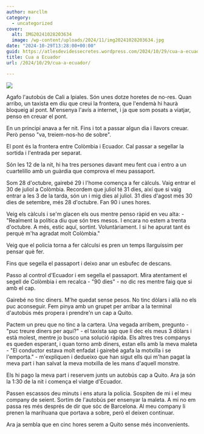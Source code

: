 ```yaml
---
author: marcllm
category:
  - uncategorized
cover:
  alt: IMG20241028203634
  image: /wp-content/uploads/2024/11/img20241028203634.jpg
date: "2024-10-29T13:28:00+00:00"
guid: https://atlesdevidessecretes.wordpress.com/2024/10/29/cua-a-ecuador/
title: Cua a Ecuador
url: /2024/10/29/cua-a-ecuador/

---
```

[![](https://blogger.googleusercontent.com/img/a/AVvXsEhO4Zg0j5i9oBVNSUEybMMMuJ4D2ChL9K9yN85at5HW0mqViJOh6IYBcL6aggLFcbbUHqHsH3ye8LopPoFumth2_WRtp18t42OPJCOs6XW6VerGfbDvasnhes9ju3EzqH_a5KR4fR42bOrXG6knnOPe7K9Ar1vkL8yxuViQtCR4v3V_5ICqnY6N6y-k4HDP)](https://blogger.googleusercontent.com/img/a/AVvXsEhO4Zg0j5i9oBVNSUEybMMMuJ4D2ChL9K9yN85at5HW0mqViJOh6IYBcL6aggLFcbbUHqHsH3ye8LopPoFumth2_WRtp18t42OPJCOs6XW6VerGfbDvasnhes9ju3EzqH_a5KR4fR42bOrXG6knnOPe7K9Ar1vkL8yxuViQtCR4v3V_5ICqnY6N6y-k4HDP)



Agafo l'autobús de Cali a Ipiales. Són unes dotze horetes de no-res. Quan arribo, un taxista em diu que creui la frontera, que l'endemà hi haurà bloqueig al pont. M'ensenya l'avís a internet, i ja que som posats a viatjar, penso en creuar el pont.



En un principi anava a fer nit. Fins i tot a passar algun dia i llavors creuar. Però penso "va, treiem-nos-ho de sobre".



El pont és la frontera entre Colòmbia i Ecuador. Cal passar a segellar la sortida i l'entrada per separat.



Són les 12 de la nit, hi ha tres persones davant meu fent cua i entro a un cuartelillo amb un guàrdia que comprova el meu passaport.



Som 28 d'octubre, gairebé 29 i l'home comença a fer càlculs. Vaig entrar el 30 de juliol a Colòmbia. Recordem que juliol té 31 dies, així que si vaig entrar a les 3 de la tarda, són un i mig dies al juliol. 31 dies d'agost més 30 dies de setembre, més 28 d'octubre. Fan 90 i unes hores.



Veig els càlculs i se'm glacen els ous mentre penso ràpid en veu alta: - "Realment la política diu que són tres mesos. I encara no estem a trenta d'octubre. A més, estic aquí, sortint. Voluntàriament. I si he apurat tant és perquè m'ha agradat molt Colòmbia."



Veig que el policia torna a fer càlculsi es pren un temps llarguíssim per pensar què fer.



Fins que segella el passaport i deixo anar un esbufec de descans.



Passo al control d'Ecuador i em segella el passaport. Mira atentament el segell de Colòmbia i em recalca - "90 dies" - no dic res mentre faig que si amb el cap.



Gairebé no tinc diners. M'he quedat sense pesos. No tinc dòlars i allà no els puc aconseguir. Fem pinya amb un grupet per arribar a la terminal d'autobús més propera i prendre'n un cap a Quito.



Pactem un preu que no tinc a la cartera. Una vegada arribem, pregunto - "puc treure diners per aqui?" - el taxista sap que li dec els meus 3 dòlars i està molest, mentre jo busco una solució ràpida. Els altres tres companys es queden esperant, i quan torno amb diners, estan ells amb la meva maleta - "El conductor estava molt enfadat i gairebé agafa la motxilla i se l'emporta." - m'expliquen i dedueixo que han sigut ells qui m'han pagat la meva part i han salvat la meva motxilla de les mans d'aquell monstre.



Els hi pago la meva part i reservem junts un autobús cap a Quito. Ara ja són la 1:30 de la nit i comença el viatge d'Ecuador.

Passen escassos deu minuts i ens atura la policia. Sospiten de mi i el meu company de seient. Sortim de l'autobús per ensenyar la maleta. A mi no em passa res més després de dir que sóc de Barcelona. Al meu company li prenen la marihuana que portava a sobre, però el deixen continuar.



Ara ja sembla que en cinc hores serem a Quito sense més inconvenients.
